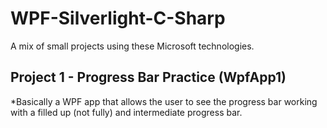 # WPF-Silverlight-C-Sharp
A mix of small projects using these Microsoft technologies.

## Project 1 - Progress Bar Practice (WpfApp1)
*Basically a WPF app that allows the user to see the progress bar working with a filled up (not fully) and intermediate progress bar.

